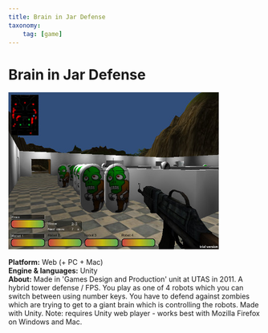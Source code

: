 ```yaml
---
title: Brain in Jar Defense
taxonomy:
    tag: [game]
---
```

# Brain in Jar Defense
![](brainjar-gameplay.jpg)

**Platform:** Web (+ PC + Mac)  
**Engine & languages:** Unity  
**About:** Made in 'Games Design and Production' unit at UTAS in 2011. A hybrid tower defense / FPS. You play as one of 4 robots which you can switch between using number keys. You have to defend against zombies which are trying to get to a giant brain which is controlling the robots. Made with Unity. Note: requires Unity web player - works best with Mozilla Firefox on Windows and Mac.